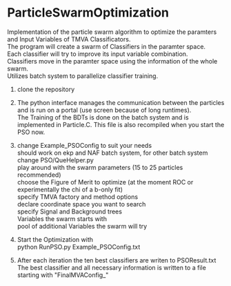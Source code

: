 # ParticleSwarmOptimization

Implementation of the particle swarm algorithm to optimize the paramters and Input Variables of TMVA Classificators.  
The program will create a swarm of Classifiers in the paramter space.  
Each classifier will try to improve its input variable combination.  
Classifiers move in the paramter space using the information of the whole swarm.  
Utilizes batch system to parallelize classifier training.  


1) clone the repository  

2) The python interface manages the communication between the particles and is run on a portal (use screen because of long    runtimes).  
The Training of the BDTs is done on the batch system and is implemented in Particle.C. This file is also recompiled when you start the PSO now.

3) change Example_PSOConfig to suit your needs  
     should work on ekp and NAF batch system, for other batch system change PSO/QueHelper.py  
     play around with the swarm parameters (15 to 25 particles recommended)  
     choose the Figure of Merit to optimize (at the moment ROC or experimentally the chi of a b-only fit)  
     specify TMVA factory and method options  
     declare coordinate space you want to search  
     specify Signal and Background trees   
     Variables the swarm starts with   
     pool of additional Variables the swarm will try  
    
4) Start the Optimization with  
    python RunPSO.py Example_PSOConfig.txt  
    
5) After each iteration the ten best classifiers are writen to PSOResult.txt  
   The best classifier and all necessary information is written to a file starting with "FinalMVAConfig_"  
   
   
